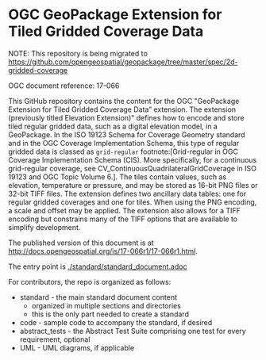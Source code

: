 # OGC GeoPackage Extension for Tiled Gridded Coverage Data

NOTE: This repository is being migrated to https://github.com/opengeospatial/geopackage/tree/master/spec/2d-gridded-coverage

OGC document reference: 17-066

This GitHub repository contains the content for the OGC "GeoPackage Extension for Tiled Gridded Coverage Data” extension. The extension (previously titled Elevation Extension)" defines how to encode and store tiled regular gridded data, such as a digital elevation model, in a GeoPackage. In the ISO 19123 Schema for Coverage Geometry standard and in the OGC Coverage Implementation Schema, this type of regular gridded data is classed as `grid-regular` footnote:[Grid-regular in OGC Coverage Implementation Schema (CIS). More specifically, for a continuous grid-regular coverage, see CV_ContinuousQuadrilateralGridCoverage in ISO 19123 and OGC Topic Volume 6.]. The tiles contain values, such as elevation, temperature or pressure, and may be stored as 16-bit PNG files or 32-bit TIFF files. The extension defines two ancillary data tables: one for regular gridded coverages and one for tiles. When using the PNG encoding, a scale and offset may be applied. The extension also allows for a TIFF encoding but constrains many of the TIFF options that are available to simplify development.

The published version of this document is at http://docs.opengeospatial.org/is/17-066r1/17-066r1.html.

The entry point is [./standard/standard_document.adoc](./standard/standard_document.adoc)

For contributors, the repo is organized as follows:

* standard - the main standard document content
  - organized in multiple sections and directories
  - this is the only part needed to create a standard
* code - sample code to accompany the standard, if desired
* abstract_tests - the Abstract Test Suite comprising one test for every requirement, optional
* UML - UML diagrams, if applicable

